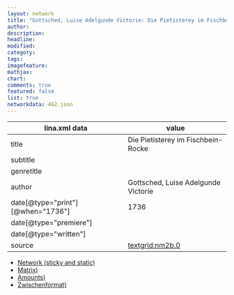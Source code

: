 ```yaml
---
layout: network
title: "Gottsched, Luise Adelgunde Victorie: Die Pietisterey im Fischbein-Rocke (1736)"
author:
description:
headline:
modified:
category:
tags:
imagefeature: 
mathjax: 
chart: 
comments: true
featured: false
list: true
networkdata: 462.json
---
```

lina.xml data  | value
------------- | -------------
title|Die Pietisterey im Fischbein-Rocke
subtitle|
genretitle|
author|Gottsched, Luise Adelgunde Victorie
date[@type="print"][@when="1736"]|1736
date[@type="premiere"]|
date[@type="written"]|
source|[textgrid:nm2b.0](https://textgridlab.org/1.0/tgcrud-public/rest/textgrid:nm2b.0/data)



* [Network (sticky and static)](/linas/network462)
* [Matrix)](/linas/matrix462)
* [Amounts)](/linas/amount462)
* [Zwischenformat)](/linas/lina462 )
